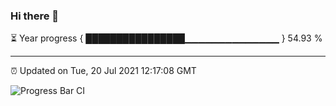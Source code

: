 ### Hi there 👋

⏳ Year progress { ████████████████▁▁▁▁▁▁▁▁▁▁▁▁▁▁ } 54.93 %

---

⏰ Updated on Tue, 20 Jul 2021 12:17:08 GMT

![Progress Bar CI](https://github.com/liununu/liununu/workflows/Progress%20Bar%20CI/badge.svg)
